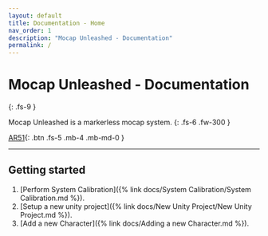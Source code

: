 ```yaml
---
layout: default
title: Documentation - Home
nav_order: 1
description: "Mocap Unleashed - Documentation"
permalink: /
---
```


# Mocap Unleashed - Documentation
{: .fs-9 }

Mocap Unleashed is a markerless mocap system.
{: .fs-6 .fw-300 }

[AR51](https://ar-51.com){: .btn .fs-5 .mb-4 .mb-md-0 }

---


## Getting started

1. [Perform System Calibration]({% link docs/System Calibration/System Calibration.md %}).
2. [Setup a new unity project]({% link docs/New Unity Project/New Unity Project.md %}).
3. [Add a new Character]({% link docs/Adding a new Character.md %}).
